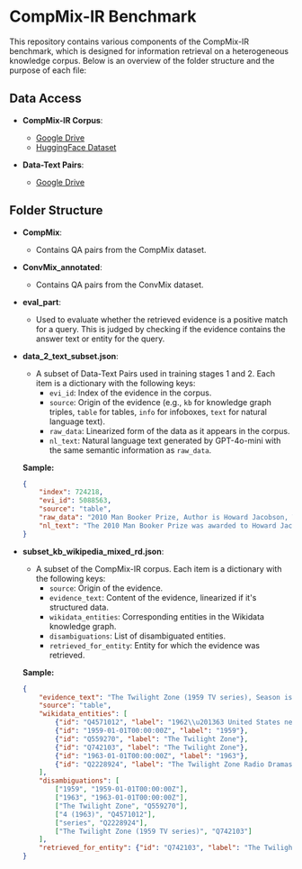 # CompMix-IR Benchmark

This repository contains various components of the CompMix-IR benchmark, which is designed for information retrieval on a heterogeneous knowledge corpus. Below is an overview of the folder structure and the purpose of each file:


## Data Access

- **CompMix-IR Corpus**:
  - [Google Drive](https://drive.google.com/file/d/1sDmPieBkAnO9Rb7oDDXAgRDd5SRo_rPP/view?usp=sharing)
  - [HuggingFace Dataset](https://huggingface.co/datasets/ZhishanQ/CompMix-IR)

- **Data-Text Pairs**:
  - [Google Drive](https://drive.google.com/file/d/1AOyY0T_FQo7Br6o7KfkNSnoW9L9dZYXb/view?usp=sharing)

 
## Folder Structure

- **CompMix**: 
  - Contains QA pairs from the CompMix dataset.

- **ConvMix_annotated**: 
  - Contains QA pairs from the ConvMix dataset.

- **eval_part**: 
  - Used to evaluate whether the retrieved evidence is a positive match for a query. This is judged by checking if the evidence contains the answer text or entity for the query.

- **data_2_text_subset.json**: 
  - A subset of Data-Text Pairs used in training stages 1 and 2. Each item is a dictionary with the following keys:
    - `evi_id`: Index of the evidence in the corpus.
    - `source`: Origin of the evidence (e.g., `kb` for knowledge graph triples, `table` for tables, `info` for infoboxes, `text` for natural language text).
    - `raw_data`: Linearized form of the data as it appears in the corpus.
    - `nl_text`: Natural language text generated by GPT-4o-mini with the same semantic information as `raw_data`.

  **Sample:**

  ```json
  {
      "index": 724218,
      "evi_id": 5088563,
      "source": "table",
      "raw_data": "2010 Man Booker Prize, Author is Howard Jacobson, Title is The Finkler Question, Genre(s) is Novel, Country is UK, Publisher is Bloomsbury",
      "nl_text": "The 2010 Man Booker Prize was awarded to Howard Jacobson for his novel \"The Finkler Question,\" which was published by Bloomsbury in the UK."
  }
  ```

- **subset_kb_wikipedia_mixed_rd.json**: 
  - A subset of the CompMix-IR corpus. Each item is a dictionary with the following keys:
    - `source`: Origin of the evidence.
    - `evidence_text`: Content of the evidence, linearized if it's structured data.
    - `wikidata_entities`: Corresponding entities in the Wikidata knowledge graph.
    - `disambiguations`: List of disambiguated entities.
    - `retrieved_for_entity`: Entity for which the evidence was retrieved.

  **Sample:**

  ```json
  {
      "evidence_text": "The Twilight Zone (1959 TV series), Season is 4 (1963), Time slot is Thursday at 9:00-10:00 pm E.T.",
      "source": "table",
      "wikidata_entities": [
          {"id": "Q4571012", "label": "1962\\u201363 United States network television schedule"},
          {"id": "1959-01-01T00:00:00Z", "label": "1959"},
          {"id": "Q559270", "label": "The Twilight Zone"},
          {"id": "Q742103", "label": "The Twilight Zone"},
          {"id": "1963-01-01T00:00:00Z", "label": "1963"},
          {"id": "Q2228924", "label": "The Twilight Zone Radio Dramas"}
      ],
      "disambiguations": [
          ["1959", "1959-01-01T00:00:00Z"],
          ["1963", "1963-01-01T00:00:00Z"],
          ["The Twilight Zone", "Q559270"],
          ["4 (1963)", "Q4571012"],
          ["series", "Q2228924"],
          ["The Twilight Zone (1959 TV series)", "Q742103"]
      ],
      "retrieved_for_entity": {"id": "Q742103", "label": "The Twilight Zone"}
  }
  ```
